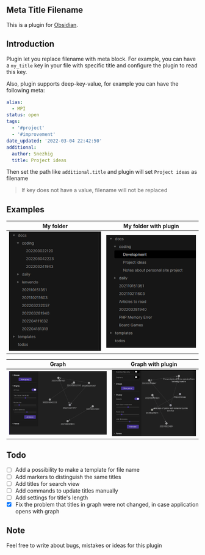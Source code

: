 ## Meta Title Filename

This is a plugin for [Obsidian](https://obsidian.md).

## Introduction

Plugin let you replace filename with meta block. For example, you can have a `my_title`
key in your file with specific title and configure the plugin to read this key.

Also, plugin supports deep-key-value, for example you can have the following meta:

```yaml
alias:
  - MPI
status: open
tags:
  - '#project'
  - '#improvement'
date_updated: '2022-03-04 22:42:50'
additional:
  author: Snezhig
  title: Project ideas
```

Then set the path like `additional.title` and plugin will set `Project ideas` as filename

> If key does not have a value, filename will not be replaced

## Examples

|                My folder                 |               My folder with plugin                |
|:----------------------------------------:|:--------------------------------------------------:|
| ![](./github/images/Common%20Folder.png) | ![](./github/images/Structure%20with%20plugin.png) |

|                  Graph                  |               Graph with plugin                |
|:---------------------------------------:|:----------------------------------------------:|
| ![](./github/images/Common%20graph.png) | ![](./github/images/Graph%20with%20plugin.png) |

## Todo

* [ ] Add a possibility to make a template for file name
* [ ] Add markers to distinguish the same titles
* [ ] Add titles for search view
* [ ] Add commands to update titles manually
* [ ] Add settings for title's length
* [x] Fix the problem that titles in graph were not changed, in case application opens with graph

## Note

Feel free to write about bugs, mistakes or ideas for this plugin